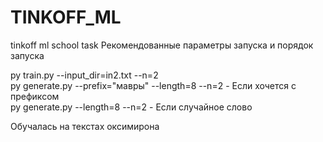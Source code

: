 # TINKOFF_ML
tinkoff ml school task 
Рекомендованные параметры запуска и порядок запуска

py train.py --input_dir=in2.txt --n=2 <br />
py generate.py --prefix="мавры" --length=8 --n=2 - Если хочется с префиксом  <br />
py generate.py --length=8 --n=2 - Если случайное слово <br />

Обучалась на текстах оксимирона

